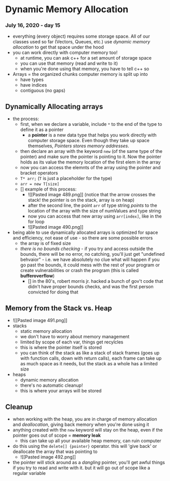 # Dynamic Memory Allocation
### July 16, 2020 - day 15

- everything (every object) requires some storage space. All of our classes used so far (Vectors, Queues, etc.) use *dynamic memory allocation* to get that space under the hood
- you can work directly with computer memory too!
	- at runtime, you can ask c++ for a set amount of storage space
	- you can use that memory (read and write to it)
	- when you're done using that memory, you have to tell c++ so
- Arrays = the organized chunks computer memory is split up into
	- have types
	- have indices
	- contiguous (no gaps)
## Dynamically Allocating arrays
- the process:
	- first, when we declare a variable, include `*` to the end of the type to define it as a pointer
		- a **pointer** is a new data type that helps you work directly with computer storage space.  Even though they take up space themselves, *Pointers stores memory addresses*. 
	- then declare an array with the keyword `new` (of the same type of the pointer) and make sure the pointer is pointing to it. Now the pointer holds as its value the memory location of the first elem in the array
	- now you can access the elemnts of the array using the pointer and bracket operators
	- `T* arr;` (`T` is just a placeholder for the type)
	- `arr = new T[size]`
	- [] example of this process:
		- ![[Pasted image 489.png]] (notice that the arrow crosses the stack! the pointer is on the stack, array is on heap)
		- after the second line, the point `arr` of type string *points* to the location of the array with the size of numValues and type string
		- now you can access that new array using `arr[index]`, like in the for loop
		- ![[Pasted image 490.png]]
- being able to use dynamically allocated arrays is optimized for space and efficiency, not ease of use - so there are some possible errors
	- the array is of fixed size
	- *there is no bounds checking* - if you try and access outside the bounds, there will be no error, no catching, you'll just get "undefined behvaior" - i.e. we have absolutely no clue what will happen if you go past the bounds, it could mess with the rest of your program or create vulnerabilities or crash the program (this is called **bufferoverflow**)
		- [] in the 80's, robert morris jr. hacked a bunch of gov't code that didn't have proper bounds checks, and was the first person convicted for doing that
		
## Memory from the Stack vs. Heap
- ![[Pasted image 491.png]]
- stacks
	- static memory allocation
	- we don't have to worry about memory management
	- limited by scope of each var, things get recylcles
	- this is where the pointer itself is stored
	- you can think of the stack as like a stack of stack frames (goes up with function calls, down with return calls), each frame can take up as much space as it needs, but the stack as a whole has a limited size
- heaps
	- dynamic memory allocation
	- there's no automatic cleanup!
	- this is where your arrays will be stored

## Cleanup
- when working with the heap, you are in charge of memory allocation and *deallocation*, giving back memory when you're done using it
- anything created with the `new` keyword will stay on the heap, even if the pointer goes out of scope = **memory leak**
	- this can take up all your available heap memory, can ruin computer
- do this using the `delete[] {pointer}` operator. this will 'give back' or deallocate the array that was pointing to
	- ![[Pasted image 492.png]]
- the pointer will stick around as a *dangling* pointer, you'll get awful things if you try to read and write with it. but it will go out of scope like a regular variable